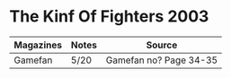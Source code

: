 # The Kinf Of Fighters 2003

| Magazines | Notes | Source |
| --- | --- | --- |
| Gamefan | 5/20 | Gamefan no? Page 34-35|